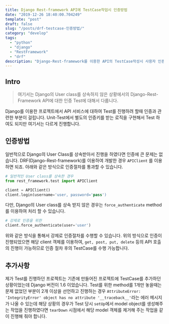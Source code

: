 ```yaml
---
title: Django Rest-framework API에 TestCase작업시 인증방법
date: "2019-12-26 18:40:00.704249"
template: "post"
draft: false
slug: "/posts/drf-testcase-인증방법/"
category: "develop"
tags:
  - "python"
  - "django"
  - "RestFramework"
  - "drf"
description: "Django-Rest-framework를 이용한 API의 TestCase작성시 사용자 인증에 대한 선행작업의 내용입니다."
---
```


## Intro
> 여기서는 Django의 User class를 상속하지 않은 상황에서의 Django-Rest-Framework API에 대한 인증 Test에 대해서 다룹니다.

Django를 이용한 프로젝트에서 API 서비스에 대하여 Test를 진행하려 할때 인증과 관련한 부분이 걸립니다. Unit-Test에서 별도의 인증키를 받는 로직을 구현해서 Test 하여도 되지만 여기서는 다르게 진행합니다.

## 인증방법
일반적으로 Django의 User Class를 상속받아서 진행을 하였다면 인증에 큰 문제는 없습니다. DRF(Django-Rest-framework)를 이용하여 개발한 경우 `APIClient` 를 이용하면 되죠. 
아래와 같은 방식으로 인증절차를 통과할 수 있습니다.
```python
# 일반적인 User class를 상속한 경우
from rest_framework.test import APIClient

client = APIClient()
client.login(username='user, password='pass')
```

다만, Django의 User class를 상속 받지 않은 경우는 `force_authenticate` method를 이용하여 처리 할 수 있습니다.

```python
# 강제로 인증을 위한 
client.force_authenticate(user='user')
```
위와 같은 방식을 통해서 강제로 인증절차를 수행할 수 있습니다. 위의 방식으로 인증이 진행되었으면 해당 client 객체를 이용하여, `get, post, put, delete` 등의 API 호출의 진행이 가능하므로 인증 절차 후의 TestCase를 수행 가능합니다.

## 추가사항
제가 Test를 진행하던 프로젝트는 기존에 만들어진 프로젝트에 TestCase를 추가하던 상황이었는데 Django 버전이 1.6 이었습니다. Test를 위한 method를 1개만 놓을때는 문제 없었던 부분이 2개 이상을 선언하고 진행하는 경우 `AttributeError: 'IntegrityError' object has no attribute '__traceback__'`라는 에러 메시지가 나올 수 있는데 해당 상황의 경우가 Test 당시 `setUp`에서 model object를 생성해주는 작업을 진행하였다면 `tearDown` 시점에서 해당 model 객체를 제거해 주는 작업을 같이 진행해 줘야 합니다.